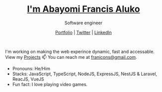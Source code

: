 <p align="center">
  <h1 align="center"><a href="https://franicons.dev">I'm Abayomi Francis Aluko</a></h1>
  <p align="center"> Software engineer</p>
</p>

<p align="center">
  <a href="https://abayomi-francis-aluko.netlify.app/">Portfolio</a> | 
  <a href="https://twitter.com/yomialuko7">Twitter</a> |
  <a href="https://linkedin.com/in/abayomi-aluko-75887b202">LinkedIn</a>
</p>

<br />

 I'm working on making the web experince dynamic, fast and accessable. View my [Projects](https://abayomi-francis-aluko.netlify.app)
📫 You can reach me at franicons@gmail.com.

-  Pronouns: He/Him
-  Stacks: JavaScript, TypeScript, NodeJS, ExpressJS, NestJS & Laravel, ReacJS, VueJS
-  Fun fact: I love playing video games.



<!--
Here are some ideas to get you started:
https://user-images.githubusercontent.com/25548490/121235376-b86c1600-c88c-11eb-9650-2c86c77f43ac.png
- 🔭 I’m currently working on ...
- 🌱 I’m currently learning ...
- 👯 I’m looking to collaborate on ...
- 🤔 I’m looking for help with ...
- 💬 Ask me about ...
- 📫 How to reach me: ...
- 😄 Pronouns: ...
- ⚡ Fun fact: ...
-->
